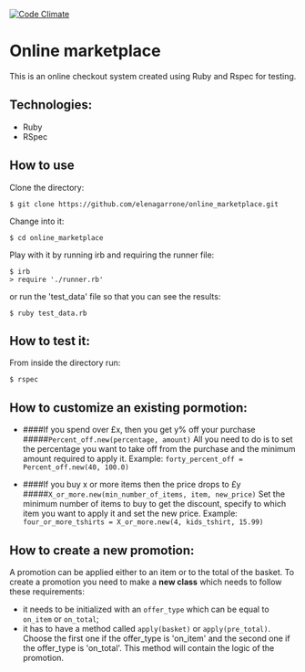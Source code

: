 [![Code Climate](https://codeclimate.com/github/elenagarrone/online_marketplace/badges/gpa.svg)](https://codeclimate.com/github/elenagarrone/online_marketplace)

Online marketplace
==================
This is an online checkout system created using Ruby and Rspec for testing.

Technologies:
------------
- Ruby
- RSpec

How to use
----------
Clone the directory:
```shell
$ git clone https://github.com/elenagarrone/online_marketplace.git
```
Change into it:
```shell
$ cd online_marketplace
```
Play with it by running irb and requiring the runner file:
```shell
$ irb
> require './runner.rb'
```
or run the 'test_data' file so that you can see the results:
```shell
$ ruby test_data.rb
```

How to test it:
--------------
From inside the directory run:
```shell
$ rspec
```

How to customize an existing pormotion:
---------------------------------------
- ####If you spend over £x, then you get y% off your purchase
#####`Percent_off.new(percentage, amount)`
All you need to do is to set the percentage you want to take off from the purchase and the minimum amount required to apply it.
Example: `forty_percent_off = Percent_off.new(40, 100.0)`


- ####If you buy x or more items then the price drops to £y
#####`X_or_more.new(min_number_of_items, item, new_price)`
Set the minimum number of items to buy to get the discount, specify to which item you want to apply it and set the new price. Example: `four_or_more_tshirts = X_or_more.new(4, kids_tshirt, 15.99)`

How to create a new promotion:
------------------------------
A promotion can be applied either to an item or to the total of the basket.
To create a promotion you need to make a <strong>new class</strong> which needs to follow these requirements:
- it needs to be initialized with an `offer_type` which can be equal to `on_item` or `on_total`;
- it has to have a method called `apply(basket)` or `apply(pre_total)`. Choose the first one if the offer_type is 'on_item' and the second one if the offer_type is 'on_total'.
This method will contain the logic of the promotion.
